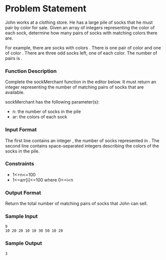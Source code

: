 # Problem Statement
John works at a clothing store. He has a large pile of socks that he must pair by color for sale. Given an array of integers representing the color of each sock, determine how many pairs of socks with matching colors there are.

For example, there are  socks with colors . There is one pair of color  and one of color . There are three odd socks left, one of each color. The number of pairs is .

### Function Description

Complete the sockMerchant function in the editor below. It must return an integer representing the number of matching pairs of socks that are available.

sockMerchant has the following parameter(s):

+ n: the number of socks in the pile
+ ar: the colors of each sock

### Input Format
The first line contains an integer , the number of socks represented in .
The second line contains  space-separated integers describing the colors  of the socks in the pile.

### Constraints
+ 1<=n<=100
+ 1<=arr[i]<=100 where 0<=i<n

### Output Format

Return the total number of matching pairs of socks that John can sell.

### Sample Input
```
9
10 20 20 10 10 30 50 10 20
```
### Sample Output
```
3
```